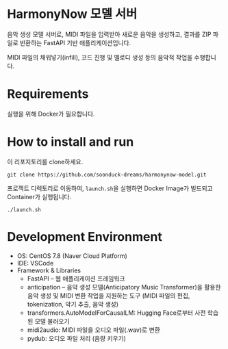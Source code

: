 # HarmonyNow 모델 서버

음악 생성 모델 서버로, MIDI 파일을 입력받아 새로운 음악을 생성하고, 결과를 ZIP 파일로 반환하는 FastAPI 기반 애플리케이션입니다.

MIDI 파일의 채워넣기(infill), 코드 진행 및 멜로디 생성 등의 음악적 작업을 수행합니다.

# Requirements
실행을 위해 Docker가 필요합니다.

# How to install and run
이 리포지토리를 clone하세요.
```
git clone https://github.com/soonduck-dreams/harmonynow-model.git
```

프로젝트 디렉토리로 이동하여, `launch.sh`을 실행하면 Docker Image가 빌드되고 Container가 실행됩니다.
```
./launch.sh
```

# Development Environment
- OS: CentOS 7.8 (Naver Cloud Platform)
- IDE: VSCode
- Framework & Libraries
  - FastAPI – 웹 애플리케이션 프레임워크
  - anticipation – 음악 생성 모델(Anticipatory Music Transformer)을 활용한 음악 생성 및 MIDI 변환 작업을 지원하는 도구 (MIDI 파일의 편집, tokenization, 악기 추출, 음악 생성)
  - transformers.AutoModelForCausalLM: Hugging Face로부터 사전 학습된 모델 불러오기
  - midi2audio: MIDI 파일을 오디오 파일(.wav)로 변환
  - pydub: 오디오 파일 처리 (음량 키우기)
